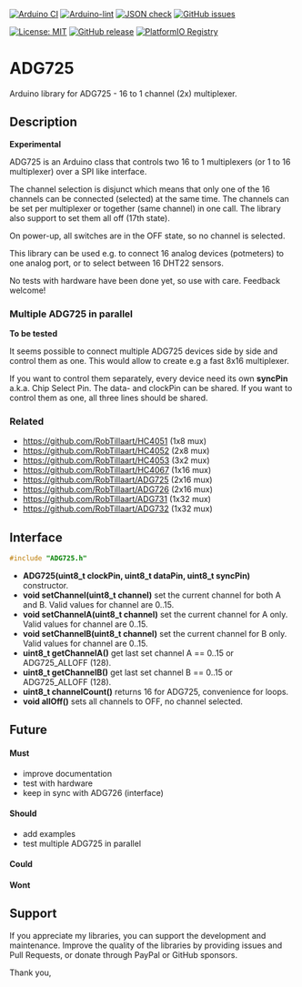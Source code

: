 
[![Arduino CI](https://github.com/RobTillaart/ADG725/workflows/Arduino%20CI/badge.svg)](https://github.com/marketplace/actions/arduino_ci)
[![Arduino-lint](https://github.com/RobTillaart/ADG725/actions/workflows/arduino-lint.yml/badge.svg)](https://github.com/RobTillaart/ADG725/actions/workflows/arduino-lint.yml)
[![JSON check](https://github.com/RobTillaart/ADG725/actions/workflows/jsoncheck.yml/badge.svg)](https://github.com/RobTillaart/ADG725/actions/workflows/jsoncheck.yml)
[![GitHub issues](https://img.shields.io/github/issues/RobTillaart/ADG725.svg)](https://github.com/RobTillaart/ADG725/issues)

[![License: MIT](https://img.shields.io/badge/license-MIT-green.svg)](https://github.com/RobTillaart/ADG725/blob/master/LICENSE)
[![GitHub release](https://img.shields.io/github/release/RobTillaart/ADG725.svg?maxAge=3600)](https://github.com/RobTillaart/ADG725/releases)
[![PlatformIO Registry](https://badges.registry.platformio.org/packages/robtillaart/library/ADG725.svg)](https://registry.platformio.org/libraries/robtillaart/ADG725)


# ADG725

Arduino library for ADG725 - 16 to 1 channel (2x) multiplexer.


## Description

**Experimental**

ADG725 is an Arduino class that controls two 16 to 1 multiplexers
(or 1 to 16 multiplexer) over a SPI like interface.

The channel selection is disjunct which means that only
one of the 16 channels can be connected (selected) at the same time.
The channels can be set per multiplexer or together (same channel) in one call.
The library also support to set them all off (17th state).

On power-up, all switches are in the OFF state, so no channel is selected.

This library can be used e.g. to connect 16 analog devices (potmeters) to
one analog port, or to select between 16 DHT22 sensors.

No tests with hardware have been done yet, so use with care.
Feedback welcome!


### Multiple ADG725 in parallel

**To be tested**

It seems possible to connect multiple ADG725 devices side by side and control
them as one. This would allow to create e.g a fast 8x16 multiplexer.

If you want to control them separately, every device need its own **syncPin**
a.k.a. Chip Select Pin. The data- and clockPin can be shared.
If you want to control them as one, all three lines should be shared.


### Related

- https://github.com/RobTillaart/HC4051 (1x8 mux)
- https://github.com/RobTillaart/HC4052 (2x8 mux)
- https://github.com/RobTillaart/HC4053 (3x2 mux)
- https://github.com/RobTillaart/HC4067 (1x16 mux)
- https://github.com/RobTillaart/ADG725 (2x16 mux)
- https://github.com/RobTillaart/ADG726 (2x16 mux)
- https://github.com/RobTillaart/ADG731 (1x32 mux)
- https://github.com/RobTillaart/ADG732 (1x32 mux)


## Interface

```cpp
#include "ADG725.h"
```

- **ADG725(uint8_t clockPin, uint8_t dataPin, uint8_t syncPin)** constructor.
- **void setChannel(uint8_t channel)** set the current channel for both A and B.
Valid values for channel are 0..15.
- **void setChannelA(uint8_t channel)** set the current channel for A only.
Valid values for channel are 0..15.
- **void setChannelB(uint8_t channel)** set the current channel for B only.
Valid values for channel are 0..15.
- **uint8_t getChannelA()** get last set channel A == 0..15 or ADG725_ALLOFF (128).
- **uint8_t getChannelB()** get last set channel B == 0..15 or ADG725_ALLOFF (128).
- **uint8_t channelCount()** returns 16 for ADG725, convenience for loops.
- **void allOff()** sets all channels to OFF, no channel selected.


## Future

#### Must

- improve documentation
- test with hardware
- keep in sync with ADG726 (interface)

#### Should

- add examples
- test multiple ADG725 in parallel

#### Could


#### Wont


## Support

If you appreciate my libraries, you can support the development and maintenance.
Improve the quality of the libraries by providing issues and Pull Requests, or
donate through PayPal or GitHub sponsors.

Thank you,

